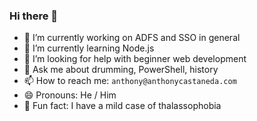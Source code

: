 ### Hi there 👋

<!--
**anthonycastaneda/anthonycastaneda** is a ✨ _special_ ✨ repository because its `README.md` (this file) appears on your GitHub profile.
-->

- 🔭 I’m currently working on ADFS and SSO in general
- 🌱 I’m currently learning Node.js
- 🤔 I’m looking for help with beginner web development
- 💬 Ask me about drumming, PowerShell, history
- 📫 How to reach me: `anthony@anthonycastaneda.com`
- 😄 Pronouns: He / Him
- 🌊 Fun fact: I have a mild case of thalassophobia

